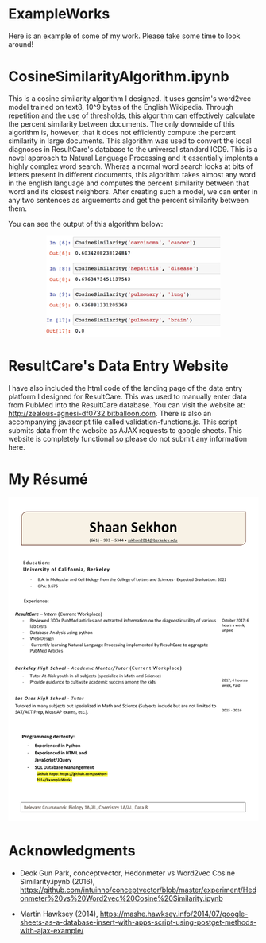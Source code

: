 # ExampleWorks
Here is an example of some of my work. Please take some time to look around!

# CosineSimilarityAlgorithm.ipynb
This is a cosine similarity algorithm I designed. It uses gensim's word2vec model trained on text8, 10^9 bytes of the English Wikipedia. Through repetition and the use of thresholds, this algorithm can effectively calculate the percent similarity between documents. The only downside of this algorithm is, however, that it does not efficiently compute the percent similarity in large documents. This algorithm was used to convert the local diagnoses in ResultCare's database to the universal standard ICD9. This is a novel approach to Natural Language Processing and it essentially implents a highly complex word search. Wheras a normal word search looks at bits of letters present in different documents, this algorithm takes almost any word in the english language and computes the percent similarity between that word and its closest neighbors. After creating such a model, we can enter in any two sentences as arguements and get the percent similarity between them. 

You can see the output of this algorithm below:

<p align="center">
  <img src="screenshot.png" width="350"/>
  </p>
  
# ResultCare's Data Entry Website 
I have also included the html code of the landing page of the data entry platform I designed for ResultCare. This was used to manually enter data from PubMed into the ResultCare database. You can visit the website at: http://zealous-agnesi-df0732.bitballoon.com.
There is also an accompanying javascript file called validation-functions.js. This script submits data from the website as AJAX requests to google sheets. This website is completely functional so please do not submit any information here. 

# My Résumé

<p align="center">
  <img src="Resume.jpg" width="600"/>
  </p>


# Acknowledgments
- Deok Gun Park, conceptvector, Hedonmeter vs Word2vec Cosine Similarity.ipynb (2016), https://github.com/intuinno/conceptvector/blob/master/experiment/Hedonmeter%20vs%20Word2vec%20Cosine%20Similarity.ipynb

- Martin Hawksey (2014), https://mashe.hawksey.info/2014/07/google-sheets-as-a-database-insert-with-apps-script-using-postget-methods-with-ajax-example/
